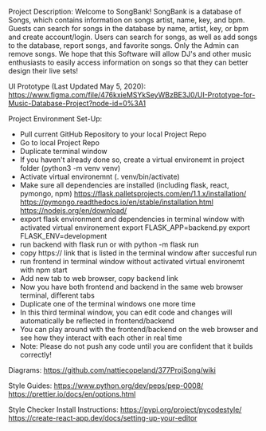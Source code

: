 
Project Description:
Welcome to SongBank! SongBank is a database of Songs, which contains information on songs artist, name, key, and bpm. Guests can search for songs in the database by name, artist, key, or bpm and create account/login. Users can search for songs, as well as add songs to the database, report songs, and favorite songs. Only the Admin can remove songs. We hope that this Software will allow DJ's and other music enthusiasts to easily access information on songs so that they can better design their live sets! 


UI Prototype (Last Updated May 5, 2020):
https://www.figma.com/file/476kxieMSYkSeyWBzBE3J0/UI-Prototype-for-Music-Database-Project?node-id=0%3A1


Project Environment Set-Up:
- Pull current GitHub Repository to your local Project Repo
- Go to local Project Repo
- Duplicate terminal window
- If you haven't already done so, create a virtual environemt in project folder (python3 -m venv venv)
- Activate virtual environemnt (. venv/bin/activate)
- Make sure all dependencies are installed (including flask, react, pymongo, npm) https://flask.palletsprojects.com/en/1.1.x/installation/      https://pymongo.readthedocs.io/en/stable/installation.html   https://nodejs.org/en/download/   
- export flask environment and dependencies in terminal window with activated virtual environement 
    export FLASK_APP=backend.py
    export FLASK_ENV=development
- run backend with 
    flask run
  or with
    python -m flask run
- copy https:// link that is listed in the terminal window after succesful run
- run frontend in terminal window without activated virtual environemt with
    npm start
- Add new tab to web browser, copy backend link 
- Now you have both frontend and backend in the same web browser terminal, different tabs
- Duplicate one of the terminal windows one more time
- In this third terminal window, you can edit code and changes will automatically be reflected in frontend/backend
- You can play around with the frontend/backend on the web browser and see how they interact with each other in real time
- Note: Please do not push any code until you are confident that it builds correctly!


Diagrams:
https://github.com/nattiecopeland/377ProjSong/wiki


Style Guides:
https://www.python.org/dev/peps/pep-0008/
https://prettier.io/docs/en/options.html

Style Checker Install Instructions:
https://pypi.org/project/pycodestyle/
https://create-react-app.dev/docs/setting-up-your-editor
